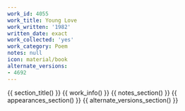 ```yaml
---
work_id: 4055
work_title: Young Love
work_written: '1982'
written_date: exact
work_collected: 'yes'
work_category: Poem
notes: null
icon: material/book
alternate_versions:
- 4692
---
```


{{ section_title() }}
{{ work_info() }}
{{ notes_section() }}
{{ appearances_section() }}
{{ alternate_versions_section() }}